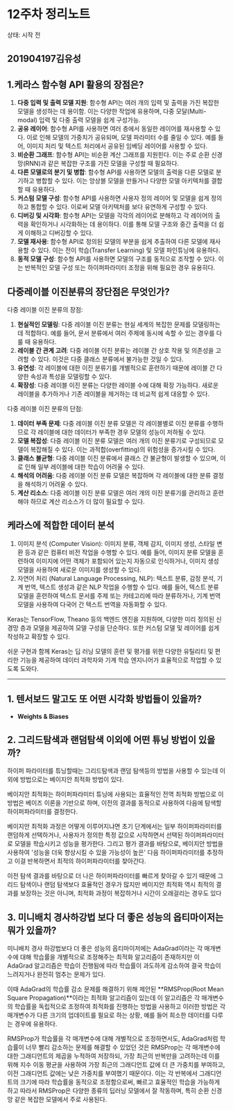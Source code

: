 # 12주차 정리노트

상태: 시작 전

## 201904197김유성

## 1.케라스 함수형 API 활용의 장점은?

1. **다중 입력 및 출력 모델 지원**: 함수형 API는 여러 개의 입력 및 출력을 가진 복잡한 모델을 생성하는 데 용이함. 이는 다양한 작업에 유용하며, 다중 모달(Multi-modal) 입력 및 다중 출력 모델을 쉽게 구성가능.
2. **공유 레이어**: 함수형 API를 사용하면 여러 층에서 동일한 레이어를 재사용할 수 있다. 이로 인해 모델의 가중치가 공유되며, 모델 파라미터 수를 줄일 수 있다. 예를 들어, 이미지 처리 및 텍스트 처리에서 공유된 임베딩 레이어를 사용할 수 있다.
3. **비순환 그래프**: 함수형 API는 비순환 계산 그래프를 지원힌다. 이는 주로 순환 신경망(RNN)과 같은 복잡한 구조를 가진 모델을 구성할 때 필요하다.
4. **다른 모델로의 분기 및 병합**: 함수형 API를 사용하면 모델의 출력을 다른 모델로 분기하고 병합할 수 있다. 이는 앙상블 모델을 만들거나 다양한 모델 아키텍처를 결합할 때 유용하다.
5. **커스텀 모델 구성**: 함수형 API를 사용하면 사용자 정의 레이어 및 모델을 쉽게 정의하고 통합할 수 있다. 이로써 모델 아키텍처를 보다 유연하게 구성할 수 있다.
6. **디버깅 및 시각화**: 함수형 API는 모델을 각각의 레이어로 분해하고 각 레이어의 출력을 확인하거나 시각화하는 데 용이하다. 이를 통해 모델 구조와 중간 출력을 더 쉽게 이해하고 디버깅할 수 있다.
7. **모델 재사용**: 함수형 API로 정의된 모델의 부분을 쉽게 추출하여 다른 모델에 재사용할 수 있다. 이는 전이 학습(Transfer Learning) 및 모델 파인튜닝에 유용하다.
8. **동적 모델 구성**: 함수형 API를 사용하면 모델의 구조를 동적으로 조작할 수 있다. 이는 반복적인 모델 구성 또는 하이퍼파라미터 조정을 위해 필요한 경우 유용히다.

## 다중레이블 이진분류의 장단점은 무엇인가?

다중 레이블 이진 분류의 장점:

1. **현실적인 모델링**: 다중 레이블 이진 분류는 현실 세계의 복잡한 문제를 모델링하는 데 적합하다. 예를 들어, 문서 분류에서 여러 주제에 동시에 속할 수 있는 경우를 다룰 때 유용하다.
2. **레이블 간 관계 고려**: 다중 레이블 이진 분류는 레이블 간 상호 작용 및 의존성을 고려할 수 있다. 이것은 다중 클래스 분류에서 불가능한 것일 수 있다.
3. **유연성**: 각 레이블에 대한 이진 분류기를 개별적으로 훈련하기 때문에 레이블 간 다양한 속성과 특성을 모델링할 수 있다.
4. **확장성**: 다중 레이블 이진 분류는 다양한 레이블 수에 대해 확장 가능하다. 새로운 레이블을 추가하거나 기존 레이블을 제거하는 데 비교적 쉽게 대응할 수 있다.

다중 레이블 이진 분류의 단점:

1. **데이터 부족 문제**: 다중 레이블 이진 분류 모델은 각 레이블별로 이진 분류를 수행하므로 각 레이블에 대한 데이터가 부족한 경우 모델의 성능이 저하될 수 있다.
2. **모델 복잡성**: 다중 레이블 이진 분류 모델은 여러 개의 이진 분류기로 구성되므로 모델이 복잡해질 수 있다. 이는 과적합(overfitting)의 위험성을 증가시킬 수 있다.
3. **클래스 불균형**: 다중 레이블 이진 분류에서 클래스 간 불균형이 발생할 수 있으며, 이로 인해 일부 레이블에 대한 학습이 어려울 수 있다.
4. **해석의 어려움**: 다중 레이블 이진 분류 모델은 복잡하며 각 레이블에 대한 분류 결정을 해석하기 어려울 수 있다.
5. **계산 리소스**: 다중 레이블 이진 분류 모델은 여러 개의 이진 분류기를 관리하고 훈련해야 하므로 계산 리소스가 더 많이 필요할 수 있다.

## 케라스에 적합한 데이터 분석

1. 이미지 분석 (Computer Vision): 이미지 분류, 객체 감지, 이미지 생성, 스타일 변환 등과 같은 컴퓨터 비전 작업을 수행할 수 있다. 예를 들어, 이미지 분류 모델을 훈련하여 이미지에 어떤 객체가 포함되어 있는지 자동으로 인식하거나, 이미지 생성 모델을 사용하여 새로운 이미지를 생성할 수 있다.
2. 자연어 처리 (Natural Language Processing, NLP): 텍스트 분류, 감정 분석, 기계 번역, 텍스트 생성과 같은 NLP 작업을 수행할 수 있다. 예를 들어, 텍스트 분류 모델을 훈련하여 텍스트 문서를 주제 또는 카테고리에 따라 분류하거나, 기계 번역 모델을 사용하여 다국어 간 텍스트 번역을 자동화할 수 있다.

Keras는 TensorFlow, Theano 등의 백엔드 엔진을 지원하며, 다양한 미리 정의된 신경망 층과 모델을 제공하여 모델 구성을 단순하다. 또한 커스텀 모델 및 레이어를 쉽게 작성하고 확장할 수 있다.

쉬운 구현과 함께 Keras는 딥 러닝 모델의 훈련 및 평가를 위한 다양한 유틸리티 및 편리한 기능을 제공하여 데이터 과학자와 기계 학습 엔지니어가 효율적으로 작업할 수 있도록 도와다.

---

## 1. 텐서보드 말고도 또 어떤 시각화 방법들이 있을까?

- **Weights & Biases**

## 2. 그리드탐색과 랜덤탐색 이외에 어떤 튜닝 방법이 있을까?

하이퍼 파라미터를 튜닝할때는 그리드탐색과 랜덤 탐색등의 방법을 사용할 수 있는데 이외에 방법으로는 베이지안 최적화 방법이 있다.

베이지안 최적화는 하이퍼파라미터 튜닝에 사용되는 효율적인 전역 최적화 방법으로 이 방법은 베이즈 이론을 기반으로 하며, 이전의 결과를 동적으로 사용하여 다음에 탐색할 하이퍼파라미터를 결정한다.

베이지안 최적화 과정은 어떻게 이루어지냐면 초기 단계에서는 일부 하이퍼파라미터를 랜덤하게 선택하거나, 사용자가 정의한 특정 값으로 시작하면서 선택된 하이퍼파라미터로 모델을 학습시키고 성능을 평가한다. 그리고 평가 결과를 바탕으로, 베이지안 방법을 사용하여 '성능을 더욱 향상시킬 수 있을 가능성이 높은' 다음 하이퍼파라미터를 추정하고 이걸 반복하면서 최적의 하이퍼파라미터를 찾아간다.

이전 탐색 결과를 바탕으로 더 나은 하이퍼파라미터를 빠르게 찾아갈 수 있기 때문에 그리드 탐색이나 랜덤 탐색보다 효율적인 경우가 많지만 베이지안 최적화 역시 최적의 결과를 보장하는 것은 아니며, 최적화 과정이 복잡하거나 시간이 오래걸리는 경우도 있다

## 3. 미니배치 경사하강법 보다 더 좋은 성능의 옵티마이저는 뭐가 있을까?

미니배치 경사 하강법보다 더 좋은 성능의 옵티마이저에는 AdaGrad이라는 각 매개변수에 대해 학습률을 개별적으로 조정해주는 최적화 알고리즘이 존재하지만 이 AdaGrad 알고리즘은 학습이 진행됨에 따라 학습률이 과도하게 감소하여 결국 학습이 느려지거나 완전히 멈추는 문제가 있다.

이때 AdaGrad의 학습률 감소 문제를 해결하기 위해 제안된 **RMSProp(Root Mean Square Propagation)**이라는 최적화 알고리즘이 있는데 이 알고리즘은 각 매개변수의 학습률을 독립적으로 조정하여 최적화를 진행하는 방법을 사용하고 이러한 방법은 각 매개변수가 다른 크기의 업데이트를 필요로 하는 상황, 예를 들어 희소한 데이터를 다루는 경우에 유용하다.

RMSProp가 학습률을 각 매개변수에 대해 개별적으로 조정하면서도, AdaGrad처럼 학습률이 너무 빨리 감소하는 문제를 해결할 수 있었던 것은  RMSProp는 각 매개변수에 대한 그래디언트의 제곱을 누적하여 저장하되, 가장 최근의 반복만을 고려하는데 이를 위해 지수 이동 평균을 사용하여 가장 최근의 그래디언트 값에 더 큰 가중치를 부여하고, 이전 그래디언트 값에는 낮은 가중치를 부여했기 때문이다. 이는 각 반복에서 그래디언트의 크기에 따라 학습률을 동적으로 조정함으로써, 빠르고 효율적인 학습을 가능하게 하고 따라서  RMSProp은 다양한 종류의 딥러닝 모델에서 잘 작동하며, 특히 순환 신경망 같은 복잡한 모델에서 주로 사용된다.